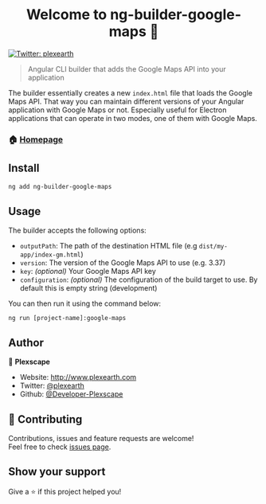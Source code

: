<h1 align="center">Welcome to ng-builder-google-maps 👋</h1>
<p>
  <a href="https://twitter.com/plexearth" target="_blank">
    <img alt="Twitter: plexearth" src="https://img.shields.io/twitter/follow/plexearth.svg?style=social" />
  </a>
</p>

> Angular CLI builder that adds the Google Maps API into your application

The builder essentially creates a new `index.html` file that loads the Google Maps API. That way you can maintain different versions of your Angular application with Google Maps or not. Especially useful for Electron applications that can operate in two modes, one of them with Google Maps.

### 🏠 [Homepage](https://github.com/Developer-Plexscape/ng-builder-google-maps)

## Install

```sh
ng add ng-builder-google-maps
```

## Usage

The builder accepts the following options:

- `outputPath`: The path of the destination HTML file (e.g `dist/my-app/index-gm.html`)
- `version`: The version of the Google Maps API to use (e.g. 3.37)
- `key`: *(optional)* Your Google Maps API key
- `configuration`: *(optional)* The configuration of the build target to use. By default this is empty string (development)

You can then run it using the command below:

`ng run [project-name]:google-maps`

## Author

👤 **Plexscape**

* Website: http://www.plexearth.com
* Twitter: [@plexearth](https://twitter.com/plexearth)
* Github: [@Developer-Plexscape](https://github.com/Developer-Plexscape)

## 🤝 Contributing

Contributions, issues and feature requests are welcome!<br />Feel free to check [issues page](https://github.com/Developer-Plexscape/ng-builder-google-maps/issues). 

## Show your support

Give a ⭐️ if this project helped you!
